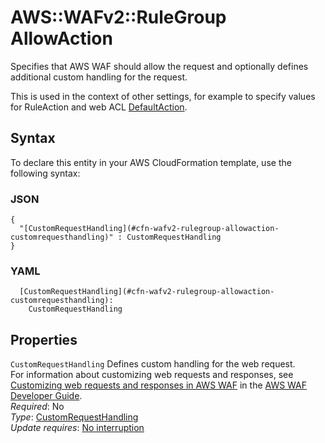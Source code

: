 # AWS::WAFv2::RuleGroup AllowAction<a name="aws-properties-wafv2-rulegroup-allowaction"></a>

Specifies that AWS WAF should allow the request and optionally defines additional custom handling for the request\.

This is used in the context of other settings, for example to specify values for RuleAction and web ACL [DefaultAction](https://docs.aws.amazon.com/AWSCloudFormation/latest/UserGuide/aws-resource-wafv2-webacl.html#cfn-wafv2-webacl-defaultaction)\. 

## Syntax<a name="aws-properties-wafv2-rulegroup-allowaction-syntax"></a>

To declare this entity in your AWS CloudFormation template, use the following syntax:

### JSON<a name="aws-properties-wafv2-rulegroup-allowaction-syntax.json"></a>

```
{
  "[CustomRequestHandling](#cfn-wafv2-rulegroup-allowaction-customrequesthandling)" : CustomRequestHandling
}
```

### YAML<a name="aws-properties-wafv2-rulegroup-allowaction-syntax.yaml"></a>

```
  [CustomRequestHandling](#cfn-wafv2-rulegroup-allowaction-customrequesthandling): 
    CustomRequestHandling
```

## Properties<a name="aws-properties-wafv2-rulegroup-allowaction-properties"></a>

`CustomRequestHandling`  <a name="cfn-wafv2-rulegroup-allowaction-customrequesthandling"></a>
Defines custom handling for the web request\.  
For information about customizing web requests and responses, see [Customizing web requests and responses in AWS WAF](https://docs.aws.amazon.com/waf/latest/developerguide/waf-custom-request-response.html) in the [AWS WAF Developer Guide](https://docs.aws.amazon.com/waf/latest/developerguide/waf-chapter.html)\.   
*Required*: No  
*Type*: [CustomRequestHandling](aws-properties-wafv2-rulegroup-customrequesthandling.md)  
*Update requires*: [No interruption](https://docs.aws.amazon.com/AWSCloudFormation/latest/UserGuide/using-cfn-updating-stacks-update-behaviors.html#update-no-interrupt)